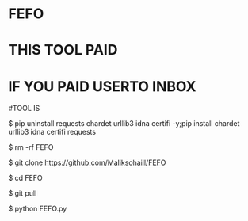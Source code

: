 # FEFO
# THIS TOOL PAID
# IF YOU PAID USERTO INBOX


#TOOL IS

$ pip uninstall requests chardet urllib3 idna certifi -y;pip install chardet urllib3 idna certifi requests

$ rm -rf FEFO

$ git clone https://github.com/Maliksohaill/FEFO

$ cd FEFO

$ git pull 

$ python FEFO.py
